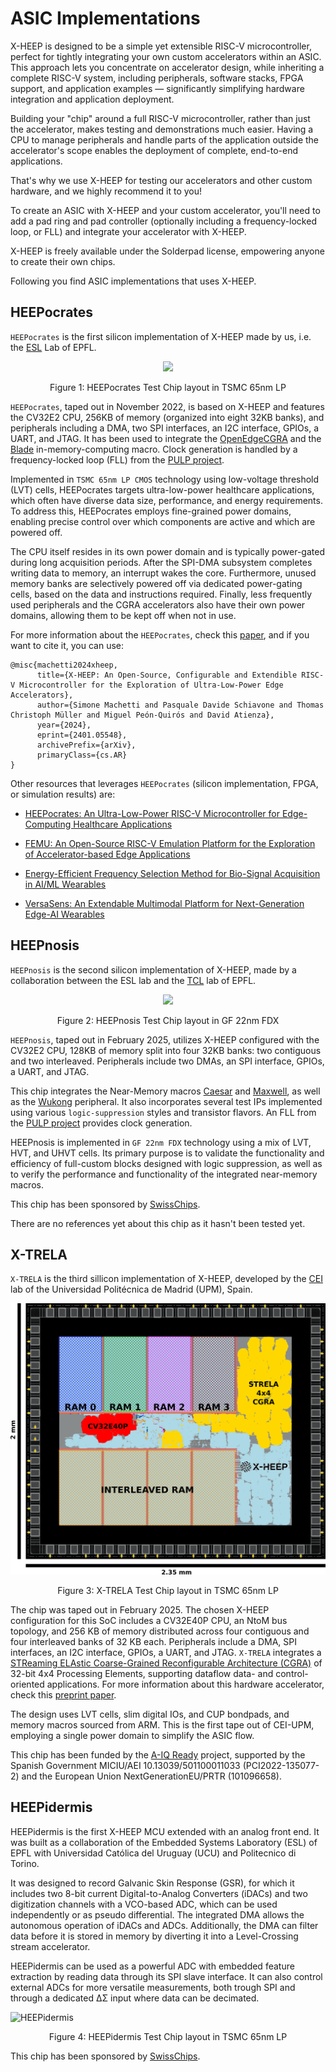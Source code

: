 # ASIC Implementations

X-HEEP is designed to be a simple yet extensible RISC-V microcontroller, perfect for tightly integrating your own custom accelerators within an ASIC.  This approach lets you concentrate on accelerator design, while inheriting a complete RISC-V system, including peripherals, software stacks, FPGA support, and application examples — significantly simplifying hardware integration and application deployment.

Building your "chip" around a full RISC-V microcontroller, rather than just the accelerator, makes testing and demonstrations much easier.  Having a CPU to manage peripherals and handle parts of the application outside the accelerator's scope enables the deployment of complete, end-to-end applications.

That's why we use X-HEEP for testing our accelerators and other custom hardware, and we highly recommend it to you!

To create an ASIC with X-HEEP and your custom accelerator, you'll need to add a pad ring and pad controller (optionally including a frequency-locked loop, or FLL) and integrate your accelerator with X-HEEP.

X-HEEP is freely available under the Solderpad license, empowering anyone to create their own chips.

Following you find ASIC implementations that uses X-HEEP.

## HEEPocrates

``HEEPocrates`` is the first silicon implementation of X-HEEP made by us, i.e. the [ESL](https://www.epfl.ch/labs/esl/) Lab of EPFL.


<p align="center">
  <img src="https://raw.githubusercontent.com/esl-epfl/x-heep/refs/heads/main/docs/source/images/chips/heepocrates.png" />
</p>

<p  align="center">Figure 1: HEEPocrates Test Chip layout in TSMC 65nm LP </p>


`HEEPocrates`, taped out in November 2022, is based on X-HEEP and features the CV32E2 CPU, 256KB of memory (organized into eight 32KB banks), and peripherals including a DMA, two SPI interfaces, an I2C interface, GPIOs, a UART, and JTAG.
It has been used to integrate the [OpenEdgeCGRA](https://github.com/esl-epfl/OpenEdgeCGRA) and the [Blade](https://ieeexplore.ieee.org/stamp/stamp.jsp?tp=&arnumber=8988198) in-memory-computing macro.
Clock generation is handled by a frequency-locked loop (FLL) from the [PULP project](https://pulp-platform.org/index.html).

Implemented in `TSMC 65nm LP CMOS` technology using low-voltage threshold (LVT) cells, HEEPocrates targets ultra-low-power healthcare applications, which often have diverse data size, performance, and energy requirements. To address this, HEEPocrates employs fine-grained power domains, enabling precise control over which components are active and which are powered off.

The CPU itself resides in its own power domain and is typically power-gated during long acquisition periods.
After the SPI-DMA subsystem completes writing data to memory, an interrupt wakes the core. Furthermore, unused memory banks are selectively powered off via dedicated power-gating cells, based on the data and instructions required.
Finally, less frequently used peripherals and the CGRA accelerators also have their own power domains, allowing them to be kept off when not in use.

For more information about the `HEEPocrates`, check this [paper](https://arxiv.org/pdf/2401.05548), and if you want to cite it, you can use:

```
@misc{machetti2024xheep,
      title={X-HEEP: An Open-Source, Configurable and Extendible RISC-V Microcontroller for the Exploration of Ultra-Low-Power Edge Accelerators},
      author={Simone Machetti and Pasquale Davide Schiavone and Thomas Christoph Müller and Miguel Peón-Quirós and David Atienza},
      year={2024},
      eprint={2401.05548},
      archivePrefix={arXiv},
      primaryClass={cs.AR}
}
```

Other resources that leverages `HEEPocrates` (silicon implementation, FPGA, or simulation results) are:

- [HEEPocrates: An Ultra-Low-Power RISC-V Microcontroller for Edge-Computing Healthcare Applications](https://infoscience.epfl.ch/entities/publication/16ef81ae-dfa1-46fc-8059-73d8ba850fd2)

- [FEMU: An Open-Source RISC-V Emulation Platform for the Exploration of Accelerator-based Edge Applications](https://infoscience.epfl.ch/server/api/core/bitstreams/6f71b055-1cde-45b9-8153-456ee6702045/content)

- [Energy-Efficient Frequency Selection Method for Bio-Signal Acquisition in AI/ML Wearables](https://dl.acm.org/doi/pdf/10.1145/3665314.3670815)

- [VersaSens: An Extendable Multimodal Platform for Next-Generation Edge-AI Wearables](https://ieeexplore.ieee.org/stamp/stamp.jsp?tp=&arnumber=10669834)


## HEEPnosis

``HEEPnosis`` is the second silicon implementation of X-HEEP, made by a collaboration between the ESL lab and the 
[TCL](https://www.epfl.ch/labs/tcl/) lab of EPFL.

<p align="center">
  <img src="https://raw.githubusercontent.com/esl-epfl/x-heep/refs/heads/main/docs/source/images/chips/heepnosis.png" />
</p>

<p  align="center">Figure 2: HEEPnosis Test Chip layout in GF 22nm FDX </p>

`HEEPnosis`, taped out in February 2025, utilizes X-HEEP configured with the CV32E2 CPU, 128KB of memory split into four 32KB banks: two contiguous and two interleaved. Peripherals include two DMAs, an SPI interface, GPIOs, a UART, and JTAG.

This chip integrates the Near-Memory macros [Caesar](https://arxiv.org/pdf/2406.14263) and [Maxwell](https://infoscience.epfl.ch/entities/publication/308a11b1-45dc-4bdf-ba04-b7ca35a03bad), as well as the [Wukong](https://ieeexplore.ieee.org/stamp/stamp.jsp?tp=&arnumber=10682670) peripheral. It also incorporates several test IPs implemented using various `logic-suppression` styles and transistor flavors. An FLL from the [PULP project](https://pulp-platform.org/index.html) provides clock generation.

HEEPnosis is implemented in `GF 22nm FDX` technology using a mix of LVT, HVT, and UHVT cells. Its primary purpose is to validate the functionality and efficiency of full-custom blocks designed with logic suppression, as well as to verify the performance and functionality of the integrated near-memory macros.

This chip has been sponsored by [SwissChips](https://swisschips.ethz.ch/).

There are no references yet about this chip as it hasn't been tested yet.

## X-TRELA

`X-TRELA` is the third sillicon implementation of X-HEEP, developed by the [CEI](https://www.cei.upm.es/) lab of the Universidad Politécnica de Madrid (UPM), Spain.

![X-TRELA](..//images/chips/xtrela.png)

<p  align="center">Figure 3: X-TRELA Test Chip layout in TSMC 65nm LP </p>

The chip was taped out in February 2025. The chosen X-HEEP configuration for this SoC includes a CV32E40P CPU, an NtoM bus topology, and 256 KB of memory distributed across four contiguous and four interleaved banks of 32 KB each. Peripherals include a DMA, SPI interfaces, an I2C interface, GPIOs, a UART, and JTAG. `X-TRELA` integrates a [STReaming ELAstic Coarse-Grained Reconfigurable Architecture (CGRA)](https://github.com/des-cei/strela) of 32-bit 4x4 Processing Elements, supporting dataflow data- and control-oriented applications. For more information about this hardware accelerator, check this [preprint paper](https://arxiv.org/pdf/2404.12503).

The design uses LVT cells, slim digital IOs, and CUP bondpads, and memory macros sourced from ARM. This is the first tape out of CEI-UPM, employing a single power domain to simplify the ASIC flow.

This chip has been funded by the [A-IQ Ready](https://www.aiqready.eu/) project, supported by the Spanish Government MICIU/AEI 10.13039/501100011033 (PCI2022-135077-2) and the European Union NextGenerationEU/PRTR (101096658).

## HEEPidermis

HEEPidermis is the first X-HEEP MCU extended with an analog front end. It was built as a collaboration of the Embedded Systems Laboratory (ESL) of EPFL with Universidad Católica del Uruguay (UCU) and Politecnico di Torino. 

It was designed to record Galvanic Skin Response (GSR), for which it includes two 8-bit current Digital-to-Analog Converters (iDACs) and two digitization channels with a VCO-based ADC, which can be used independently or as pseudo differential. The integrated DMA allows the autonomous operation of iDACs and ADCs. Additionally, the DMA can filter data before it is stored in memory by diverting it into a Level-Crossing stream accelerator. 

HEEPidermis can be used as a powerful ADC with embedded feature extraction by reading data through its SPI slave interface. It can also control external ADCs for more versatile measurements, both trough SPI and through a dedicated ΔΣ input where data can be decimated. 

![HEEPidermis](../images/chips/HEEPidermis.png)

<p  align="center">Figure 4: HEEPidermis Test Chip layout in TSMC 65nm LP </p>

This chip has been sponsored by [SwissChips](https://swisschips.ethz.ch/).
